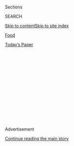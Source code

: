 <div id="app">

<div>

<div>

<div>

<div class="NYTAppHideMasthead css-1q2w90k e1suatyy0">

<div class="section css-ui9rw0 e1suatyy2">

<div class="css-eph4ug er09x8g0">

<div class="css-6n7j50">

</div>

<span class="css-1dv1kvn">Sections</span>

<div class="css-10488qs">

<span class="css-1dv1kvn">SEARCH</span>

</div>

[Skip to content](#site-content)[Skip to site
index](#site-index)

</div>

<div id="masthead-section-label" class="css-1wr3we4 eaxe0e00">

[Food](https://www.nytimes3xbfgragh.onion/section/food)

</div>

<div class="css-10698na e1huz5gh0">

</div>

</div>

<div id="masthead-bar-one" class="section hasLinks css-15hmgas e1csuq9d3">

<div class="css-uqyvli e1csuq9d0">

</div>

<div class="css-1uqjmks e1csuq9d1">

</div>

<div class="css-9e9ivx">

[](https://myaccount.nytimes3xbfgragh.onion/auth/login?response_type=cookie&client_id=vi)

</div>

<div class="css-1bvtpon e1csuq9d2">

[Today’s
Paper](https://www.nytimes3xbfgragh.onion/section/todayspaper)

</div>

</div>

</div>

</div>

<div data-aria-hidden="false">

<div id="site-content" data-role="main">

<div>

<div class="css-1aor85t" style="opacity:0.000000001;z-index:-1;visibility:hidden">

<div class="css-1hqnpie">

<div class="css-epjblv">

<span class="css-17xtcya">[Food](/section/food)</span><span class="css-x15j1o">|</span><span class="css-fwqvlz">Moo
Shu, Now With Less
Meat</span>

</div>

<div class="css-k008qs">

<div class="css-1iwv8en">

<span class="css-18z7m18"></span>

<div>

</div>

</div>

<span class="css-1n6z4y">https://nyti.ms/2Gt0kTz</span>

<div class="css-1705lsu">

<div class="css-4xjgmj">

<div class="css-4skfbu" data-role="toolbar" data-aria-label="Social Media Share buttons, Save button, and Comments Panel with current comment count" data-testid="share-tools">

  - 
  - 
  - 
  - 
    
    <div class="css-6n7j50">
    
    </div>

  - 
  - 

</div>

</div>

</div>

</div>

</div>

</div>

<div class="css-13pd83m">

</div>

<div id="top-wrapper" class="css-1sy8kpn">

<div id="top-slug" class="css-l9onyx">

Advertisement

</div>

[Continue reading the main
story](#after-top)

<div class="ad top-wrapper" style="text-align:center;height:100%;display:block;min-height:250px">

<div id="top" class="place-ad" data-position="top" data-size-key="top">

</div>

</div>

<div id="after-top">

</div>

</div>

<div>

<div id="sponsor-wrapper" class="css-1hyfx7x">

<div id="sponsor-slug" class="css-19vbshk">

Supported by

</div>

[Continue reading the main
story](#after-sponsor)

<div id="sponsor" class="ad sponsor-wrapper" style="text-align:center;height:100%;display:block">

</div>

<div id="after-sponsor">

</div>

</div>

<div class="css-186x18t">

</div>

<div class="css-1vkm6nb ehdk2mb0">

# Moo Shu, Now With Less Meat

</div>

Faced with a glut of mushrooms, J. Kenji López-Alt added them to a
classic Joyce Chen recipe. The result? Tasty, and alliterative.

<div class="css-79elbk" data-testid="photoviewer-wrapper">

<div class="css-z3e15g" data-testid="photoviewer-wrapper-hidden">

</div>

<div class="css-1a48zt4 ehw59r15" data-testid="photoviewer-children">

![<span class="css-16f3y1r e13ogyst0" data-aria-hidden="true">Mushrooms
are stir-fried until browned and slightly crispy around the edges in
this moo shu mushroom
recipe.</span><span class="css-cnj6d5 e1z0qqy90" itemprop="copyrightHolder"><span class="css-1ly73wi e1tej78p0">Credit...</span><span><span>Christopher
Testani for The New York Times. Food Stylist: Simon
Andrews.</span></span></span>](https://static01.graylady3jvrrxbe.onion/images/2020/01/29/dining/28Kenji1/merlin_167526669_1dfa8068-9dca-47db-8fcf-991b7e858aed-articleLarge.jpg?quality=75&auto=webp&disable=upscale)

</div>

</div>

<div class="css-18e8msd">

<div class="css-vp77d3 epjyd6m0">

<div class="css-1baulvz">

By [<span class="css-1baulvz last-byline" itemprop="name">J. Kenji
López-Alt</span>](https://www.nytimes3xbfgragh.onion/by/j-kenji-lopez-alt)

</div>

</div>

  - 
    
    <div class="css-ld3wwf e16638kd2">
    
    Jan. 27,
    2020
    
    </div>

  - 
    
    <div class="css-4xjgmj">
    
    <div class="css-d8bdto" data-role="toolbar" data-aria-label="Social Media Share buttons, Save button, and Comments Panel with current comment count" data-testid="share-tools">
    
      - 
      - 
      - 
      - 
        
        <div class="css-6n7j50">
        
        </div>
    
      - 
      - 
    
    </div>
    
    </div>

</div>

</div>

<div class="section meteredContent css-1r7ky0e" name="articleBody" itemprop="articleBody">

<div class="css-1fanzo5 StoryBodyCompanionColumn">

<div class="css-53u6y8">

Moo shu pork is a Northern Chinese dish from Shandong, popularized in
the United States in the mid-20th century. My parents were introduced to
it at Joyce Chen’s restaurant in Cambridge, Mass., where it had been
served since 1958, alongside now-ubiquitous dishes like Peking duck,
pan-fried dumplings (which she called “Peking ravioli” — a term you’ll
still find on Boston-area menus), double-cooked pork and won-ton soup,
among others.

The recipe for moo shu (or “moo shi,” as she calls it) pork in my
parents’ copy of her now-long-out-of-print cookbook tracks closely with
the traditional Shandong version. Eggs are fried until puffy (the name
of the dish derives from muxi, the Chinese name for sweet osmanthus
flowers, which the puffy eggs are said to resemble), then lightly
marinated pork is stir-fried with wood ear mushrooms and day lily buds.

In Beijing, you may find the dish made with sliced cucumbers in place of
day lily buds, whereas in the United States, variants of the dish with
mung bean sprouts, carrots or green cabbage are not uncommon. The
stir-fry itself is relatively mild, flavored only with soy sauce and
wine, toasted sesame oil, a little white pepper and a hint of ginger. A
paper-thin Mandarin pancake, brushed with sweet hoisin sauce and folded
around the filling like a little burrito, gives it an adjustable punch
of flavor.

</div>

</div>

<div class="css-79elbk" data-testid="photoviewer-wrapper">

<div class="css-z3e15g" data-testid="photoviewer-wrapper-hidden">

</div>

<div class="css-1a48zt4 ehw59r15" data-testid="photoviewer-children">

![<span class="css-16f3y1r e13ogyst0" data-aria-hidden="true">A
paper-thin Mandarin pancake, brushed with sweet hoisin sauce and folded
around the filling like a little burrito, gives the dish an adjustable
punch of
flavor.</span><span class="css-cnj6d5 e1z0qqy90" itemprop="copyrightHolder"><span class="css-1ly73wi e1tej78p0">Credit...</span><span>Christopher
Testani for The New York Times. Food Stylist: Simon
Andrews.</span></span>](https://static01.graylady3jvrrxbe.onion/images/2020/01/29/dining/28Kenji2/merlin_167526639_f846aef2-3460-497a-8b5d-a0e2c0048c5a-articleLarge.jpg?quality=75&auto=webp&disable=upscale)

</div>

</div>

<div class="css-1fanzo5 StoryBodyCompanionColumn">

<div class="css-53u6y8">

I’ve been eating and making my own variant of the Chen recipe for years.
It’s easy to make and, aside from the pork, uses ingredients I always
have on hand. (I, like my parents, keep a stash of dried wood ears and
day lilies in my pantry at all times. They last for years in a cool,
dark pantry and are also a staple ingredient in hot and sour soup,
another Chen dish I keep in regular rotation.) Over the years, aside
from modifying a few ingredients, I’ve made a couple changes to her
process. First, I’ve found that vigorously washing and draining sliced
meat in water, followed by very roughly stirring it with marinade
ingredients can significantly improve tenderness and marinade
absorption. (This is true for any stir-fry\!)

</div>

</div>

<div class="css-1fanzo5 StoryBodyCompanionColumn">

<div class="css-53u6y8">

The other central difference is that I break down the stir-fry into
several small batches, cooking one ingredient at a time, removing it to
a bowl and allowing the wok to reheat before adding the next ingredient.
This ensures that the wok maintains enough heat to properly sear and
fry, as opposed to overloading it, which can lead to steamed meats and
watery vegetables. This is a particularly useful technique if you, like
me, are cursed with weak burners. I return all of the food to the wok
for one final toss with the sauce just before serving.

Recently I found myself with a glut of mushrooms (which sometimes
happens when I’m left unsupervised at the farmers’ market) and thought
to myself that in addition to the fantastic alliteration, moo shu
mushrooms would make a tasty variant. So I cut back on the amount of
pork that a typical moo shu recipe calls for and replaced it with a big
pile of mixed mushrooms that I stir-fried until browned and slightly
crispy around the edges. (We’re after moo shu mushrooms after all, not
mushy mushrooms.)

As for the pancakes, they are surprisingly simple, incredibly satisfying
and a little bit magical to make at home. There’s a clever trick:
stacking two disks of dough with a thin layer of sesame oil in between
as you roll out and cook them on a hot griddle or dry skillet. While
still hot, the disks are peeled apart, giving you two soft, paper-thin
pancakes that smell faintly of sesame oil.

Or you can do what many strip-mall Chinese restaurants do: Serve the
stir-fry with warm flour tortillas. Even the best-quality flour tortilla
is going to be thicker than a Mandarin pancake, but it’ll still work
just fine.

</div>

</div>

<div class="css-1fanzo5 StoryBodyCompanionColumn">

<div class="css-53u6y8">

Recipes: **[Moo Shu
Mushrooms](https://cooking.nytimes3xbfgragh.onion/recipes/1020817-moo-shu-mushrooms)**
| **[Mandarin
Pancakes](https://cooking.nytimes3xbfgragh.onion/recipes/1020819-mandarin-pancakes)**

</div>

</div>

<div>

</div>

<div class="css-1fanzo5 StoryBodyCompanionColumn">

<div class="css-53u6y8">

*Follow* [*NYT Food on Twitter*](https://twitter.com/nytfood) *and*
[*NYT Cooking on Instagram*](https://www.instagram.com/nytcooking/)*,*
[*Facebook*](https://www.facebookcorewwwi.onion/nytcooking/)*,*
[*YouTube*](https://www.youtube.com/nytcooking) *and*
[*Pinterest*](https://www.pinterest.com/nytcooking/)*.* [*Get regular
updates from NYT Cooking, with recipe suggestions, cooking tips and
shopping
advice*](https://www.nytimes3xbfgragh.onion/newsletters/cooking)*.*

</div>

</div>

</div>

<div>

</div>

<div>

</div>

<div>

</div>

<div>

<div id="bottom-wrapper" class="css-1ede5it">

<div id="bottom-slug" class="css-l9onyx">

Advertisement

</div>

[Continue reading the main
story](#after-bottom)

<div id="bottom" class="ad bottom-wrapper" style="text-align:center;height:100%;display:block;min-height:90px">

</div>

<div id="after-bottom">

</div>

</div>

</div>

</div>

</div>

## Site Index

<div>

</div>

## Site Information Navigation

  - [© <span>2020</span> <span>The New York Times
    Company</span>](https://help.nytimes3xbfgragh.onion/hc/en-us/articles/115014792127-Copyright-notice)

<!-- end list -->

  - [NYTCo](https://www.nytco.com/)
  - [Contact
    Us](https://help.nytimes3xbfgragh.onion/hc/en-us/articles/115015385887-Contact-Us)
  - [Work with us](https://www.nytco.com/careers/)
  - [Advertise](https://nytmediakit.com/)
  - [T Brand Studio](http://www.tbrandstudio.com/)
  - [Your Ad
    Choices](https://www.nytimes3xbfgragh.onion/privacy/cookie-policy#how-do-i-manage-trackers)
  - [Privacy](https://www.nytimes3xbfgragh.onion/privacy)
  - [Terms of
    Service](https://help.nytimes3xbfgragh.onion/hc/en-us/articles/115014893428-Terms-of-service)
  - [Terms of
    Sale](https://help.nytimes3xbfgragh.onion/hc/en-us/articles/115014893968-Terms-of-sale)
  - [Site
    Map](https://spiderbites.nytimes3xbfgragh.onion)
  - [Help](https://help.nytimes3xbfgragh.onion/hc/en-us)
  - [Subscriptions](https://www.nytimes3xbfgragh.onion/subscription?campaignId=37WXW)

</div>

</div>

</div>

</div>
